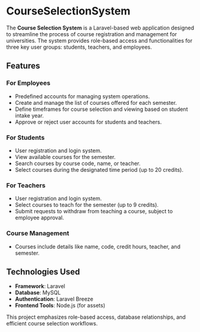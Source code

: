 # **CourseSelectionSystem**

The **Course Selection System** is a Laravel-based web application designed to streamline the process of course registration and management for universities. The system provides role-based access and functionalities for three key user groups: students, teachers, and employees.  

## **Features**  
### **For Employees**  
- Predefined accounts for managing system operations.  
- Create and manage the list of courses offered for each semester.  
- Define timeframes for course selection and viewing based on student intake year.  
- Approve or reject user accounts for students and teachers.  

### **For Students**  
- User registration and login system.  
- View available courses for the semester.  
- Search courses by course code, name, or teacher.  
- Select courses during the designated time period (up to 20 credits).  

### **For Teachers**  
- User registration and login system.  
- Select courses to teach for the semester (up to 9 credits).  
- Submit requests to withdraw from teaching a course, subject to employee approval.  

### **Course Management**  
- Courses include details like name, code, credit hours, teacher, and semester.  

## **Technologies Used**  
- **Framework**: Laravel  
- **Database**: MySQL  
- **Authentication**: Laravel Breeze  
- **Frontend Tools**: Node.js (for assets)  

This project emphasizes role-based access, database relationships, and efficient course selection workflows.  
